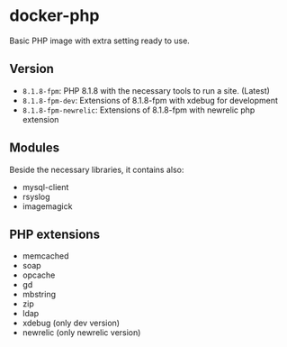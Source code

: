 # docker-php

Basic PHP image with extra setting ready to use.

## Version

* `8.1.8-fpm`: PHP 8.1.8 with the necessary tools to run a site. (Latest)
* `8.1.8-fpm-dev`: Extensions of 8.1.8-fpm with xdebug for development
* `8.1.8-fpm-newrelic`: Extensions of 8.1.8-fpm with newrelic php extension

## Modules

Beside the necessary libraries, it contains also:

* mysql-client
* rsyslog
* imagemagick

## PHP extensions

* memcached
* soap
* opcache
* gd
* mbstring
* zip
* ldap
* xdebug (only dev version)
* newrelic (only newrelic version)
